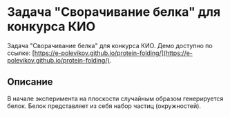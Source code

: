 # Задача "Сворачивание белка" для конкурса КИО

Задача "Сворачивание белка" для конкурса КИО. Демо доступно по ссылке: [https://e-polevikov.github.io/protein-folding/](https://e-polevikov.github.io/protein-folding/).

## Описание

В начале эксперимента на плоскости случайным образом генерируется белок. Белок представляет из себя набор частиц (окружностей).
